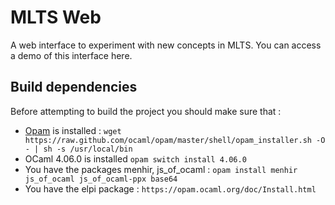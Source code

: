 # MLTS Web
A web interface to experiment with new concepts in MLTS.
You can access a demo of this interface here.

## Build dependencies
Before attempting to build the project you should make sure that :

- [Opam](https://opam.ocaml.org/doc/Install.html) is installed : `wget https://raw.github.com/ocaml/opam/master/shell/opam_installer.sh -O - | sh -s /usr/local/bin`
- OCaml 4.06.0 is installed `opam switch install 4.06.0`
- You have the packages menhir, js_of_ocaml : `opam install menhir js_of_ocaml js_of_ocaml-ppx base64`
- You have the elpi package : `https://opam.ocaml.org/doc/Install.html`

